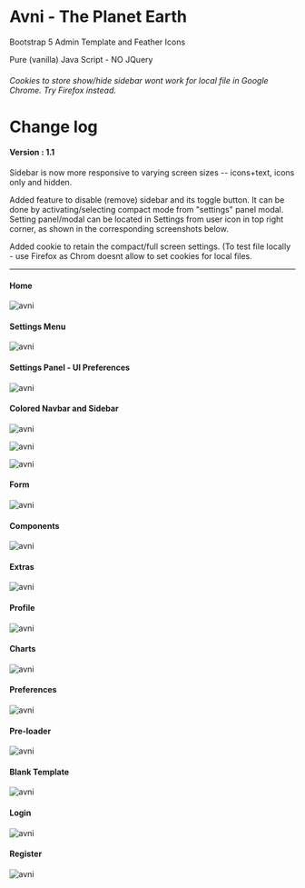 # Avni - The Planet Earth
Bootstrap 5 Admin Template and Feather Icons

Pure (vanilla) Java Script - NO JQuery

<h6> Cookies to store show/hide sidebar wont work for local file in Google Chrome. Try Firefox instead. </h6>


# Change log

<h4>Version : 1.1</h4>


Sidebar is now more responsive to varying screen sizes -- icons+text, icons only and hidden.


Added feature to disable (remove) sidebar and its toggle button. It can be done by activating/selecting compact mode  from "settings" panel modal. Setting panel/modal can be located in Settings from user icon in top right corner, as shown in the corresponding screenshots below.


Added cookie to retain the compact/full screen settings. (To test file locally - use Firefox as Chrom doesnt allow to set cookies for local files.

<hr/>

<h4> Home </h4>

![avni](https://github.com/ajkr195/Avni/blob/main/screenshots/dashboard.jpg)

<h4> Settings Menu </h4>

![avni](https://github.com/ajkr195/Avni/blob/main/screenshots/settingsmodal.jpg)

<h4> Settings Panel - UI Preferences  </h4>

![avni](https://github.com/ajkr195/Avni/blob/main/screenshots/settingsmodal2.jpg)

<h4> Colored Navbar and Sidebar </h4>

![avni](https://github.com/ajkr195/Avni/blob/main/screenshots/dashboard2.jpg)

![avni](https://github.com/ajkr195/Avni/blob/main/screenshots/dashboard3.jpg)

![avni](https://github.com/ajkr195/Avni/blob/main/screenshots/dashboard4.jpg)


<h4> Form </h4>

![avni](https://github.com/ajkr195/Avni/blob/main/screenshots/form.jpg)

<h4> Components </h4>

![avni](https://github.com/ajkr195/Avni/blob/main/screenshots/components.jpg)


<h4> Extras </h4>

![avni](https://github.com/ajkr195/Avni/blob/main/screenshots/extras.jpg)


<h4> Profile </h4>

![avni](https://github.com/ajkr195/Avni/blob/main/screenshots/profile.jpg)

<h4> Charts </h4>

![avni](https://github.com/ajkr195/Avni/blob/main/screenshots/charts.jpg)

<h4> Preferences </h4>

![avni](https://github.com/ajkr195/Avni/blob/main/screenshots/preferences.jpg)


<h4> Pre-loader </h4>

![avni](https://github.com/ajkr195/Avni/blob/main/screenshots/pre-loader.gif)

<h4> Blank Template </h4>

![avni](https://github.com/ajkr195/Avni/blob/main/screenshots/blank.jpg)

<h4> Login </h4>

![avni](https://github.com/ajkr195/Avni/blob/main/screenshots/logindialog.jpg)

<h4> Register </h4>

![avni](https://github.com/ajkr195/Avni/blob/main/screenshots/registerdialog.jpg)

